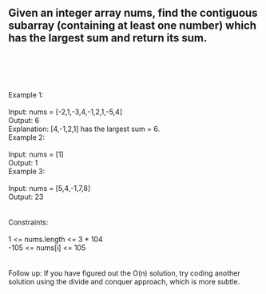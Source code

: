## Given an integer array nums, find the contiguous subarray (containing at least one number) which has the largest sum and return its sum. <br> <br> <br> <br> 
Example 1: <br> <br> 
Input: nums = [-2,1,-3,4,-1,2,1,-5,4] <br> 
Output: 6 <br> 
Explanation: [4,-1,2,1] has the largest sum = 6. <br> 
Example 2: <br> <br> 
Input: nums = [1] <br> 
Output: 1 <br> 
Example 3: <br> <br> 
Input: nums = [5,4,-1,7,8] <br> 
Output: 23 <br> <br> <br> 
Constraints: <br> <br> 
1 <= nums.length <= 3 * 104 <br> 
-105 <= nums[i] <= 105 <br> <br> <br> 
Follow up: If you have figured out the O(n) solution, try coding another solution using the divide and conquer approach, which is more subtle. <br> 
